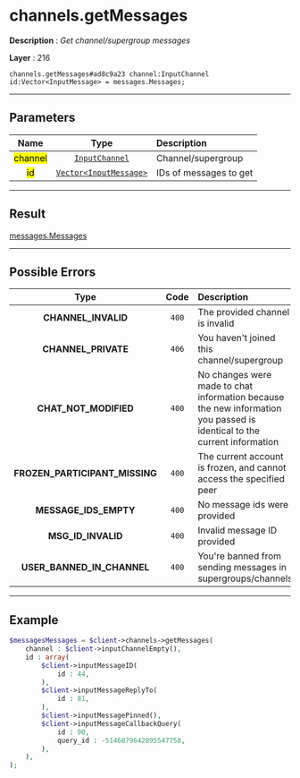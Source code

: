 # channels.getMessages

**Description** : *Get channel/supergroup messages*

**Layer** : 216

```tl
channels.getMessages#ad8c9a23 channel:InputChannel id:Vector<InputMessage> = messages.Messages;
```

---

## Parameters

| Name | Type | Description |
| :---: | :---: | :--- |
| <mark>channel</mark> | [`InputChannel`](type/InputChannel) | Channel/supergroup |
| <mark>id</mark> | [`Vector<InputMessage>`](type/InputMessage) | IDs of messages to get |

---

## Result

[messages.Messages](type/messages.Messages)

---

## Possible Errors

| Type | Code | Description |
| :---: | :---: | :--- |
| **CHANNEL_INVALID** | `400` | The provided channel is invalid |
| **CHANNEL_PRIVATE** | `406` | You haven't joined this channel/supergroup |
| **CHAT_NOT_MODIFIED** | `400` | No changes were made to chat information because the new information you passed is identical to the current information |
| **FROZEN_PARTICIPANT_MISSING** | `400` | The current account is frozen, and cannot access the specified peer |
| **MESSAGE_IDS_EMPTY** | `400` | No message ids were provided |
| **MSG_ID_INVALID** | `400` | Invalid message ID provided |
| **USER_BANNED_IN_CHANNEL** | `400` | You're banned from sending messages in supergroups/channels |

---

## Example

```php
$messagesMessages = $client->channels->getMessages(
	channel : $client->inputChannelEmpty(),
	id : array(
		$client->inputMessageID(
			id : 44,
		),
		$client->inputMessageReplyTo(
			id : 81,
		),
		$client->inputMessagePinned(),
		$client->inputMessageCallbackQuery(
			id : 90,
			query_id : -5146879642895547758,
		),
	),
);
```